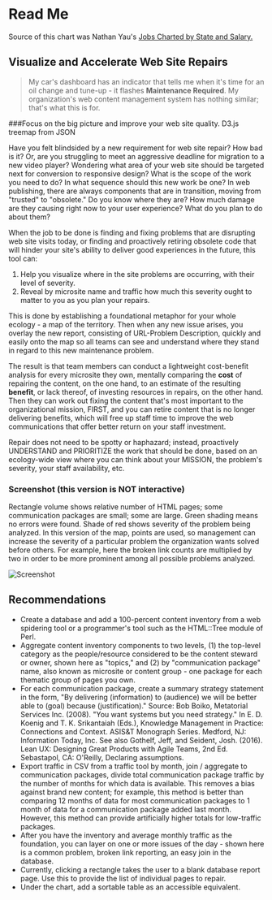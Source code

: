 # Read Me

Source of this chart was Nathan Yau's [Jobs Charted by State and Salary.](http://flowingdata.com/2014/07/02/jobs-charted-by-state-and-salary/)

## Visualize and Accelerate Web Site Repairs 

> My car's dashboard has an indicator that tells me when it's time for an oil change and tune-up - it flashes **Maintenance Required**. My organization's web content management system has nothing similar; that's what this is for.


###Focus on the big picture and improve your web site quality. D3.js treemap from JSON

Have you felt blindsided by a new requirement for web site repair? How bad is it? Or, are you struggling to meet an aggressive deadline for migration to a new video player? Wondering what area of your web site should be targeted next for conversion to responsive design? What is the scope of the work you need to do? In what sequence should this new work be one? In web publishing, there are always components that are in transition, moving from "trusted" to "obsolete." Do you know where they are? How much damage are they causing right now to your user experience? What do you plan to do about them?

When the job to be done is finding and fixing problems that are disrupting web site visits today, or finding and proactively retiring obsolete code that will hinder your site's ability to deliver good experiences in the future, this tool can:

1. Help you visualize where in the site problems are occurring, with their level of severity.
2. Reveal by microsite name and traffic how much this severity ought to matter to you as you plan your repairs.

This is done by establishing a foundational metaphor for your whole ecology - a map of the territory. Then when any new issue arises, you overlay the new report, consisting of URL-Problem Description, quickly and easily onto the map so all teams can see and understand where they stand in regard to this new maintenance problem.

The result is that team members can conduct a lightweight cost-benefit analysis for every microsite they own, mentally comparing the **cost** of repairing the content, on the one hand, to an estimate of the resulting **benefit**, or lack thereof, of investing resources in repairs, on the other hand. Then they can work out fixing the content that's most important to the organizational mission, FIRST, and you can retire content that is no longer delivering benefits, which will free up staff time to improve the web communications that offer better return on your staff investment.

Repair does not need to be spotty or haphazard; instead, proactively UNDERSTAND and PRIORITIZE the work that should be done, based on an ecology-wide view where you can think about your MISSION, the problem's severity, your staff availability, etc.


### Screenshot (this version is NOT interactive)

Rectangle volume shows relative number of HTML pages; some communication packages are small; some are large. Green shading means no errors were found. Shade of red shows severity of the problem being analyzed. In this version of the map, points are used, so management can increase the severity of a particular problem the organization wants solved before others. For example, here the broken link counts are multiplied by two in order to be more prominent among all possible problems analyzed.

![Screenshot](https://cloud.githubusercontent.com/assets/10210191/21468551/52f97b3c-c9e5-11e6-81f2-10ad662bb16a.png)

## Recommendations

- Create a database and add a 100-percent content inventory from a web spidering tool or a programmer's tool such as the HTML::Tree module of Perl.
- Aggregate content inventory components to two levels, (1) the top-level category as the people/resource considered to be the content steward or owner, shown here as "topics," and (2) by "communication package" name, also known as microsite or content group - one package for each thematic group of pages you own.
- For each communication package, create a summary strategy statement in the form, "By delivering (information) to (audience) we will be better able to (goal) because (justification)." Source: Bob Boiko, Metatorial Services Inc. (2008). "You want systems but you need strategy." In E. D. Koenig and T. K. Srikantaiah (Eds.), Knowledge Management in Practice: Connections and Context. ASIS&T Monograph Series. Medford, NJ: Information Today, Inc. See also Gothelf, Jeff, and Seident, Josh. (2016). Lean UX: Designing Great Products with Agile Teams, 2nd Ed. Sebastapol, CA: O'Reilly, Declaring assumptions.
- Export traffic in CSV from a traffic tool by month, join / aggregate to communication packages, divide total communication package traffic by the number of months for which data is available. This removes a bias against brand new content; for example, this method is better than comparing 12 months of data for most communication packages to 1 month of data for a communication package added last month. However, this method can provide artificially higher totals for low-traffic packages.
- After you have the inventory and average monthly traffic as the foundation, you can layer on one or more issues of the day - shown here is a common problem, broken link reporting, an easy join in the database.
- Currently, clicking a rectangle takes the user to a blank database report page. Use this to provide the list of individual pages to repair.
- Under the chart, add a sortable table as an accessible equivalent.